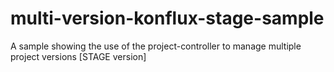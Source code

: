# multi-version-konflux-stage-sample
A sample showing the use of the project-controller to manage multiple project versions [STAGE version]
